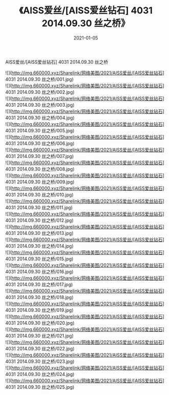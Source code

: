 ﻿---
layout: post
title:  《AISS爱丝/[AISS爱丝钻石] 4031 2014.09.30 丝之桥》
date:   2021-01-05
img: http://img.660000.xyz/Sharelink/网络美图/2021/AISS爱丝/[AISS爱丝钻石] 4031 2014.09.30 丝之桥/000.jpg
categories: [美女, 清纯, 唯美]
---

AISS爱丝/[AISS爱丝钻石] 4031 2014.09.30 丝之桥

 ![](http://img.660000.xyz/Sharelink/网络美图/2021/AISS爱丝/[AISS爱丝钻石] 4031 2014.09.30 丝之桥/001.jpg) <br>![](http://img.660000.xyz/Sharelink/网络美图/2021/AISS爱丝/[AISS爱丝钻石] 4031 2014.09.30 丝之桥/002.jpg) <br>![](http://img.660000.xyz/Sharelink/网络美图/2021/AISS爱丝/[AISS爱丝钻石] 4031 2014.09.30 丝之桥/003.jpg) <br>![](http://img.660000.xyz/Sharelink/网络美图/2021/AISS爱丝/[AISS爱丝钻石] 4031 2014.09.30 丝之桥/004.jpg) <br>![](http://img.660000.xyz/Sharelink/网络美图/2021/AISS爱丝/[AISS爱丝钻石] 4031 2014.09.30 丝之桥/005.jpg) <br>![](http://img.660000.xyz/Sharelink/网络美图/2021/AISS爱丝/[AISS爱丝钻石] 4031 2014.09.30 丝之桥/006.jpg) <br>![](http://img.660000.xyz/Sharelink/网络美图/2021/AISS爱丝/[AISS爱丝钻石] 4031 2014.09.30 丝之桥/007.jpg) <br>![](http://img.660000.xyz/Sharelink/网络美图/2021/AISS爱丝/[AISS爱丝钻石] 4031 2014.09.30 丝之桥/008.jpg) <br>![](http://img.660000.xyz/Sharelink/网络美图/2021/AISS爱丝/[AISS爱丝钻石] 4031 2014.09.30 丝之桥/009.jpg) <br>![](http://img.660000.xyz/Sharelink/网络美图/2021/AISS爱丝/[AISS爱丝钻石] 4031 2014.09.30 丝之桥/010.jpg) <br>![](http://img.660000.xyz/Sharelink/网络美图/2021/AISS爱丝/[AISS爱丝钻石] 4031 2014.09.30 丝之桥/011.jpg) <br>![](http://img.660000.xyz/Sharelink/网络美图/2021/AISS爱丝/[AISS爱丝钻石] 4031 2014.09.30 丝之桥/012.jpg) <br>![](http://img.660000.xyz/Sharelink/网络美图/2021/AISS爱丝/[AISS爱丝钻石] 4031 2014.09.30 丝之桥/013.jpg) <br>![](http://img.660000.xyz/Sharelink/网络美图/2021/AISS爱丝/[AISS爱丝钻石] 4031 2014.09.30 丝之桥/014.jpg) <br>![](http://img.660000.xyz/Sharelink/网络美图/2021/AISS爱丝/[AISS爱丝钻石] 4031 2014.09.30 丝之桥/015.jpg) <br>![](http://img.660000.xyz/Sharelink/网络美图/2021/AISS爱丝/[AISS爱丝钻石] 4031 2014.09.30 丝之桥/016.jpg) <br>![](http://img.660000.xyz/Sharelink/网络美图/2021/AISS爱丝/[AISS爱丝钻石] 4031 2014.09.30 丝之桥/017.jpg) <br>![](http://img.660000.xyz/Sharelink/网络美图/2021/AISS爱丝/[AISS爱丝钻石] 4031 2014.09.30 丝之桥/018.jpg) <br>![](http://img.660000.xyz/Sharelink/网络美图/2021/AISS爱丝/[AISS爱丝钻石] 4031 2014.09.30 丝之桥/019.jpg) <br>![](http://img.660000.xyz/Sharelink/网络美图/2021/AISS爱丝/[AISS爱丝钻石] 4031 2014.09.30 丝之桥/020.jpg) <br>![](http://img.660000.xyz/Sharelink/网络美图/2021/AISS爱丝/[AISS爱丝钻石] 4031 2014.09.30 丝之桥/021.jpg) <br>![](http://img.660000.xyz/Sharelink/网络美图/2021/AISS爱丝/[AISS爱丝钻石] 4031 2014.09.30 丝之桥/022.jpg) <br>![](http://img.660000.xyz/Sharelink/网络美图/2021/AISS爱丝/[AISS爱丝钻石] 4031 2014.09.30 丝之桥/023.jpg) <br>![](http://img.660000.xyz/Sharelink/网络美图/2021/AISS爱丝/[AISS爱丝钻石] 4031 2014.09.30 丝之桥/024.jpg) <br>![](http://img.660000.xyz/Sharelink/网络美图/2021/AISS爱丝/[AISS爱丝钻石] 4031 2014.09.30 丝之桥/025.jpg) <br>